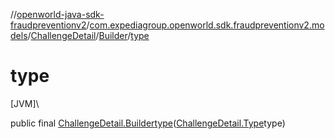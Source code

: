 //[openworld-java-sdk-fraudpreventionv2](../../../../index.md)/[com.expediagroup.openworld.sdk.fraudpreventionv2.models](../../index.md)/[ChallengeDetail](../index.md)/[Builder](index.md)/[type](type.md)

# type

[JVM]\

public final [ChallengeDetail.Builder](index.md)[type](type.md)([ChallengeDetail.Type](../-type/index.md)type)
